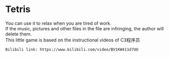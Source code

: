 # Tetris
You can use it to relax when you are tired of work.
<br>If the music, pictures and other files in the file are infringing, the author will delete them.
<br>This little game is based on the instructional videos of C3程序员
```
Bilibili link: https://www.bilibili.com/video/BV1KW411d7UU
